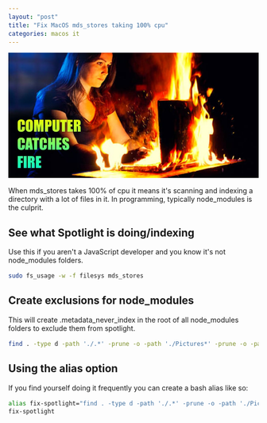 ```yaml
---
layout: "post"
title: "Fix MacOS mds_stores taking 100% cpu"
categories: macos it
---
```

<img src="/assets/mds-stores.jpg" alt="mds_stores" class="banner"/>

When mds_stores takes 100% of cpu it means it's scanning and indexing a directory with a lot of files in it. In
programming, typically node_modules is the culprit.

<!--more-->

## See what Spotlight is doing/indexing

Use this if you aren't a JavaScript developer and you know it's not node_modules folders.

``` bash
sudo fs_usage -w -f filesys mds_stores
```

## Create exclusions for node_modules

This will create .metadata_never_index in the root of all node_modules folders to exclude them from spotlight.

``` bash
find . -type d -path './.*' -prune -o -path './Pictures*' -prune -o -path './Library*' -prune -o -path '*node_modules/*' -prune -o -type d -name 'node_modules' -exec touch '{}/.metadata_never_index' \; -print
```

## Using the alias option

If you find yourself doing it frequently you can create a bash alias like so:

``` bash
alias fix-spotlight="find . -type d -path './.*' -prune -o -path './Pictures*' -prune -o -path './Library*' -prune -o -path '*node_modules/*' -prune -o -type d -name 'node_modules' -exec touch '{}/.metadata_never_index' \; -print"
fix-spotlight
```